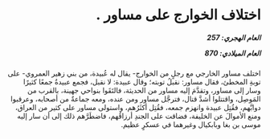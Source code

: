 <h1 dir="rtl">اختلاف الخوارج على مساور .</h1>

<h5 dir="rtl">العام الهجري:  257

العام الميلادي: 870

</h5>

<p dir="rtl">اختلف مساور الخارجي مع رجلٍ من الخوارج- يقال له عُبيدة، من بني زهير العمروي- على توبةِ المخطئ، فقال مساور: نقبلُ توبته؛ وقال عبيدة: لا نقبل، فجمع عبيدةُ جمعًا كثيرًا وسار إلى مساور، وتقدَّمَ إليه مساور من الحديثة، فالتَقَوا بنواحي جهينة، بالقرب من المَوصِل، واقتتلوا أشدَّ قتال، فترجَّل مساور ومن عنده، ومعه جماعةٌ من أصحابه، وعرقبوا دوابَّهم، فقُتِل عبيدة وانهزم جمعه، فقُتِل أكثَرُهم، واستولى مساور على كثير من العراق، ومنع الأموالَ عن الخليفة، فضاقت على الجندِ أرزاقُهم، فاضطَرَّهم ذلك إلى أن سار إليه موسى بن بغا وبابكيال وغيرهما في عسكرٍ عظيم.</p></br>
